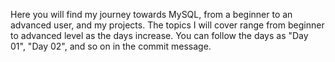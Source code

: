 Here you will find my journey towards MySQL, from a beginner to an advanced user, and my projects. The topics I will cover range from beginner to advanced level as the days increase. You can follow the days as "Day 01", "Day 02", and so on in the commit message.
